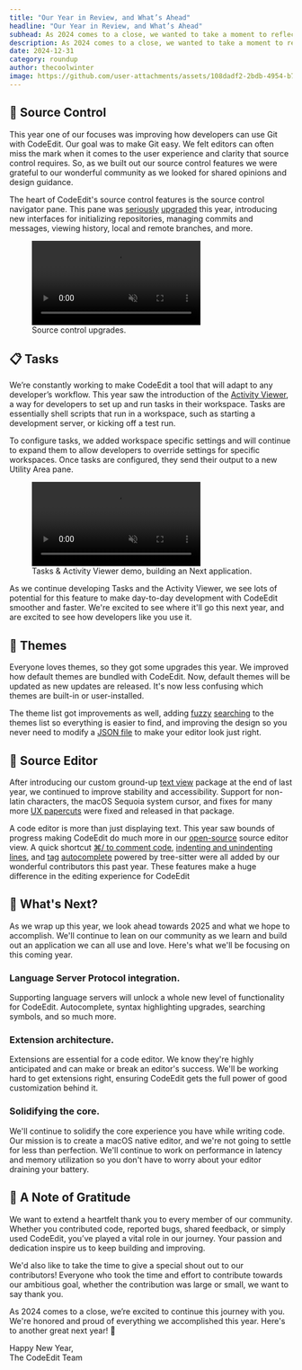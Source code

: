 ```yaml
---
title: "Our Year in Review, and What’s Ahead"
headline: "Our Year in Review, and What’s Ahead"
subhead: As 2024 comes to a close, we wanted to take a moment to reflect on what we achieved in this last year. Our community has continued to drive the development of CodeEdit. We're especially excited to share what we worked on, and what's coming for CodeEdit!
description: As 2024 comes to a close, we wanted to take a moment to reflect on what we achieved in this last year.
date: 2024-12-31
category: roundup
author: thecoolwinter
image: https://github.com/user-attachments/assets/108dadf2-2bdb-4954-b7ba-086c2be8abfd
---
```


## 🐙 Source Control

This year one of our focuses was improving how developers can use Git with CodeEdit. Our goal was to make Git easy. We felt editors can often miss the mark when it comes to the user experience and clarity that source control requires. So, as we built out our source control features we were grateful to our wonderful community as we looked for shared opinions and design guidance.

The heart of CodeEdit's source control features is the source control navigator pane. This pane was [seriously](https://github.com/CodeEditApp/CodeEdit/pull/1534) [upgraded](https://github.com/CodeEditApp/CodeEdit/pull/1471) this year, introducing new interfaces for initializing repositories, managing commits and messages, viewing history, local and remote branches, and more.

<figure>
  <video class="wide ratio-16-9" playsinline muted loop controls>
    <source src="https://github.com/user-attachments/assets/a5462167-f084-4fab-8229-38c5e5855d54" type="video/mp4">
  </video>
  <figcaption>Source control upgrades.</figcaption>
</figure>

## 📋 Tasks

We’re constantly working to make CodeEdit a tool that will adapt to any developer’s workflow. This year saw the introduction of the [Activity Viewer](https://github.com/CodeEditApp/CodeEdit/pull/1769), a way for developers to set up and run tasks in their workspace. Tasks are essentially shell scripts that run in a workspace, such as starting a development server, or kicking off a test run.

To configure tasks, we added workspace specific settings and will continue to expand them to allow developers to override settings for specific workspaces. Once tasks are configured, they send their output to a new Utility Area pane.

<figure>
  <video class="wide ratio-16-9" playsinline muted loop controls>
    <source src="https://github.com/user-attachments/assets/e316ad80-6e8b-4249-86dd-f79fb6b043ee" type="video/mp4">
  </video>
  <figcaption>Tasks & Activity Viewer demo, building an Next application.</figcaption>
</figure>

As we continue developing Tasks and the Activity Viewer, we see lots of potential for this feature to make day-to-day development with CodeEdit smoother and faster. We're excited to see where it'll go this next year, and are excited to see how developers like you use it.

## 🎨 Themes

Everyone loves themes, so they got some upgrades this year. We improved how default themes are bundled with CodeEdit. Now, default themes will be updated as new updates are released. It's now less confusing which themes are built-in or user-installed.

The theme list got improvements as well, adding [fuzzy](https://www.codeedit.app/blog/2024/02/generic-fuzzy-search-algorithm) [searching](https://github.com/CodeEditApp/CodeEdit/pull/1584) to the themes list so everything is easier to find, and improving the design so you never need to modify a [JSON file](https://code.visualstudio.com/api/extension-guides/color-theme#create-a-new-color-theme) to make your editor look just right.

## 📝 Source Editor

After introducing our custom ground-up [text view](https://github.com/CodeEditApp/CodeEditTextView) package at the end of last year, we continued to improve stability and accessibility. Support for non-latin characters, the macOS Sequoia system cursor, and fixes for many more [UX papercuts](https://en.wikipedia.org/wiki/Paper_cut_bug) were fixed and released in that package.

A code editor is more than just displaying text. This year saw bounds of progress making CodeEdit do much more in our [open-source](https://github.com/CodeEditApp/CodeEditSourceEditor) source editor view. A quick shortcut [⌘/ to comment code](https://github.com/CodeEditApp/CodeEditSourceEditor/pull/241), [indenting and unindenting lines](https://github.com/CodeEditApp/CodeEditSourceEditor/pull/266), and [tag](https://github.com/CodeEditApp/CodeEditSourceEditor/pull/247) [autocomplete](https://github.com/CodeEditApp/CodeEditSourceEditor/pull/250) powered by tree-sitter were all added by our wonderful contributors this past year. These features make a huge difference in the editing experience for CodeEdit

## 🧪 What's Next?

As we wrap up this year, we look ahead towards 2025 and what we hope to accomplish. We'll continue to lean on our community as we learn and build out an application we can all use and love. Here's what we'll be focusing on this coming year.

### Language Server Protocol integration. 

Supporting language servers will unlock a whole new level of functionality for CodeEdit. Autocomplete,  syntax highlighting upgrades, searching symbols, and so much more.

### Extension architecture.

Extensions are essential for a code editor. We know they're highly anticipated and can make or break an editor's success. We'll be working hard to get extensions right, ensuring CodeEdit gets the full power of good customization behind it.

### Solidifying the core.

We'll continue to solidify the core experience you have while writing code. Our mission is to create a macOS native editor, and we're not going to settle for less than perfection. We'll continue to work on performance in latency and memory utilization so you don't have to worry about your editor draining your battery.

## 💌 A Note of Gratitude

We want to extend a heartfelt thank you to every member of our community. Whether you contributed code, reported bugs, shared feedback, or simply used CodeEdit, you’ve played a vital role in our journey. Your passion and dedication inspire us to keep building and improving.

We'd also like to take the time to give a special shout out to our contributors! Everyone who took the time and effort to contribute towards our ambitious goal, whether the contribution was large or small, we want to say thank you.

As 2024 comes to a close, we’re excited to continue this journey with you. We're honored and proud of everything we accomplished this year. Here's to another great next year! 🎉

Happy New Year,<br>The CodeEdit Team
